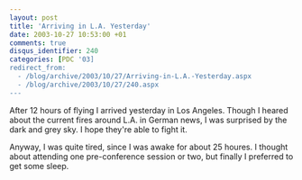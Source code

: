```yaml
---
layout: post
title: 'Arriving in L.A. Yesterday'
date: 2003-10-27 10:53:00 +01
comments: true
disqus_identifier: 240
categories: [PDC '03]
redirect_from:
  - /blog/archive/2003/10/27/Arriving-in-L.A.-Yesterday.aspx
  - /blog/archive/2003/10/27/240.aspx
---
```


After 12 hours of flying I arrived yesterday in Los Angeles. Though I heared about the current fires around L.A. in German news, I was surprised by the dark and grey sky. I hope they're able to fight it.

Anyway, I was quite tired, since I was awake for about 25 houres. I thought about attending one pre-conference session or two, but finally I preferred to get some sleep.

